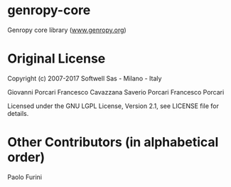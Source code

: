 # genropy-core
Genropy core library (www.genropy.org)

# Original License
Copyright (c) 2007-2017 Softwell Sas - Milano - Italy

Giovanni Porcari
Francesco Cavazzana
Saverio Porcari
Francesco Porcari

Licensed under the GNU LGPL License, Version 2.1, see LICENSE file for details.

# Other Contributors (in alphabetical order)

Paolo Furini
